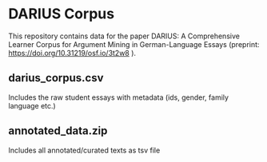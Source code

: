 # DARIUS Corpus
This repository contains data for the paper DARIUS: A Comprehensive Learner Corpus for Argument Mining in German-Language Essays (preprint: https://doi.org/10.31219/osf.io/3t2w8 ).

## darius_corpus.csv
Includes the raw student essays with metadata (ids, gender, family language etc.)

## annotated_data.zip
Includes all annotated/curated texts as tsv file

